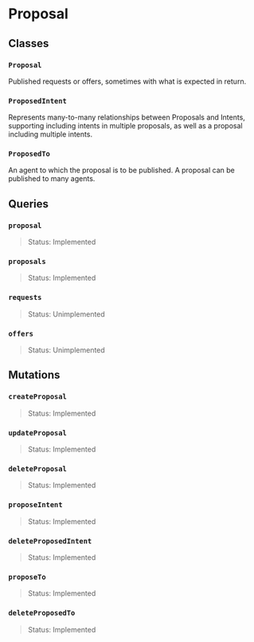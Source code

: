 # Proposal

## Classes

### `Proposal`

Published requests or offers, sometimes with what is expected in return.

### `ProposedIntent`

Represents many-to-many relationships between Proposals and Intents, supporting including intents in multiple proposals, as well as a proposal including multiple intents.

### `ProposedTo`

An agent to which the proposal is to be published.  A proposal can be published to many agents.

## Queries

### `proposal`
> Status: Implemented

### `proposals`
> Status: Implemented

### `requests`
> Status: Unimplemented

### `offers`
> Status: Unimplemented

## Mutations

### `createProposal`

> Status: Implemented

### `updateProposal`

> Status: Implemented

### `deleteProposal`

> Status: Implemented

### `proposeIntent`

> Status: Implemented

### `deleteProposedIntent`

> Status: Implemented

### `proposeTo`

> Status: Implemented

### `deleteProposedTo`

> Status: Implemented

